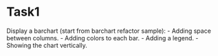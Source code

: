# Task1
Display a barchart (start from barchart refactor sample):         - Adding space between columns.    -  Adding colors to each bar.    -  Adding a legend.    -  Showing the chart vertically.
